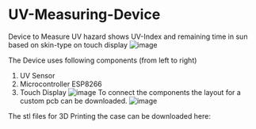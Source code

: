 # UV-Measuring-Device
Device to Measure UV hazard shows UV-Index and remaining time in sun based on skin-type on touch display
![image](https://user-images.githubusercontent.com/103884925/228444807-f9ca4bd0-4321-4c56-98fb-6b6f464c5bc1.png)

The Device uses following components (from left to right)
1. UV Sensor
2. Microcontroller ESP8266
3. Touch Display
![image](https://user-images.githubusercontent.com/103884925/228441100-9837ecee-3c59-4e13-b5c0-366e95c43b3a.png)
To connect the components the layout for a custom pcb can be downloaded.
![image](https://user-images.githubusercontent.com/103884925/228441386-3b8d796d-1690-4924-86cd-81055dc31a34.png)

The stl files for 3D Printing the case can be downloaded here:
